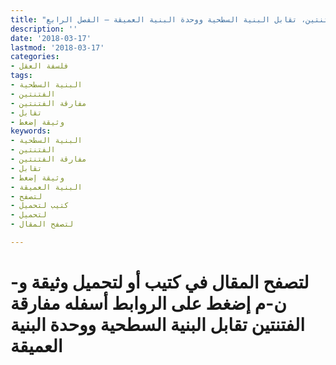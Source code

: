 ```yaml
---
title: "مفارقة الفتنتين، تقابل البنية السطحية ووحدة البنية العميقة – الفصل الرابع"
description: ''
date: '2018-03-17'
lastmod: '2018-03-17'
categories:
- فلسفة العقل
tags:
- البنية السطحية
- الفتنتين
- مفارقة الفتنتين
- تقابل
- وثيقة إضغط
keywords:
- البنية السطحية
- الفتنتين
- مفارقة الفتنتين
- تقابل
- وثيقة إضغط
- البنية العميقة
- لتصفح
- كتيب لتحميل
- لتحميل
- لتصفح المقال

---
```

# **لتصفح المقال في كتيب أو لتحميل وثيقة و-ن-م إضغط على الروابط أسفله** **مفارقة الفتنتين تقابل البنية السطحية ووحدة البنية العميقة**

###